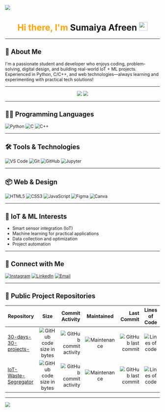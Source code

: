 <img style="cursor: pointer;" src="/top.svg"/>

<h1 align="center" style="color:orange;">
  Hi there, I'm <a target="_blank">Sumaiya Afreen</a>
  <img src="https://media.giphy.com/media/hvRJCLFzcasrR4ia7z/giphy.gif" width="28px"/>
</h1>

---

## 🚀 About Me

I'm a passionate student and developer who enjoys coding, problem-solving, digital design, and building real-world IoT + ML projects. Experienced in Python, C/C++, and web technologies—always learning and experimenting with practical tech solutions!

---

<div align="center">
    <img width="auto" height="auto" src="https://github-readme-stats.vercel.app/api?username=afreensumai64&show_icons=true&theme=radical&hide_border=true"/>
    <img width="auto" height="auto" src="https://github-readme-streak-stats.herokuapp.com/?user=afreensumai64&hide_border=true&theme=radical"/><br>
</div>

---

## 👨‍💻 Programming Languages

![Python](https://img.shields.io/badge/Python-3776AB?style=for-the-badge&logo=python&logoColor=white)
![C](https://img.shields.io/badge/C-00599C?style=for-the-badge&logo=c&logoColor=white)
![C++](https://img.shields.io/badge/C++-00599C?style=for-the-badge&logo=cplusplus&logoColor=white)

---

## 🛠️ Tools & Technologies

![VS Code](https://img.shields.io/badge/VS%20Code-007ACC?style=for-the-badge&logo=visual-studio-code&logoColor=white)
![Git](https://img.shields.io/badge/Git-F05032?style=for-the-badge&logo=git&logoColor=white)
![GitHub](https://img.shields.io/badge/GitHub-181717?style=for-the-badge&logo=github&logoColor=white)
![Jupyter](https://img.shields.io/badge/Jupyter-F37626?style=for-the-badge&logo=jupyter&logoColor=white)

---

## 📦 Web & Design

![HTML5](https://img.shields.io/badge/HTML5-E34F26?style=for-the-badge&logo=html5&logoColor=white)
![CSS3](https://img.shields.io/badge/CSS3-1572B6?style=for-the-badge&logo=css3&logoColor=white)
![JavaScript](https://img.shields.io/badge/JavaScript-F7DF1E?style=for-the-badge&logo=javascript&logoColor=black)
![Figma](https://img.shields.io/badge/Figma-F24E1E?style=for-the-badge&logo=figma&logoColor=white)
![Canva](https://img.shields.io/badge/Canva-00C4CC?style=for-the-badge&logo=canva&logoColor=white)

---

## 🤖 IoT & ML Interests

- Smart sensor integration (IoT)
- Machine learning for practical applications
- Data collection and optimization
- Project automation

---

## 📍 Connect with Me

[![Instagram](https://img.shields.io/badge/Instagram-E4405F?style=for-the-badge&logo=instagram&logoColor=white)](https://instagram.com/yourprofile)
[![LinkedIn](https://img.shields.io/badge/LinkedIn-0A66C2?style=for-the-badge&logo=linkedin&logoColor=white)](https://linkedin.com/in/yourprofile)
[![Email](https://img.shields.io/badge/Email-D14836?style=for-the-badge&logo=gmail&logoColor=white)](mailto:your@email.com)

---

## 📌 Public Project Repositories

| Repository    | Size  | Commit Activity | Maintained | Last Commit  | Lines of Code |
| ------------- |:--------:| ----------: | :-------: | -------------: | :-------------: |  
| [30-days-30-projects-](https://github.com/afreensumai64/30-days-30-projects-) | ![GitHub code size in bytes](https://img.shields.io/github/languages/code-size/afreensumai64/30-days-30-projects-)    | ![GitHub commit activity](https://img.shields.io/github/commit-activity/m/afreensumai64/30-days-30-projects-) | ![Maintenance](https://img.shields.io/maintenance/yes/2025)   | ![GitHub last commit](https://img.shields.io/github/last-commit/afreensumai64/30-days-30-projects-)  | ![Lines of code](https://img.shields.io/tokei/lines/github/afreensumai64/30-days-30-projects-) |
| [IoT-Waste-Segregator](https://github.com/afreensumai64/IoT-Waste-Segregator) | ![GitHub code size in bytes](https://img.shields.io/github/languages/code-size/afreensumai64/IoT-Waste-Segregator)    | ![GitHub commit activity](https://img.shields.io/github/commit-activity/m/afreensumai64/IoT-Waste-Segregator) | ![Maintenance](https://img.shields.io/maintenance/yes/2025)   | ![GitHub last commit](https://img.shields.io/github/last-commit/afreensumai64/IoT-Waste-Segregator)  | ![Lines of code](https://img.shields.io/tokei/lines/github/afreensumai64/IoT-Waste-Segregator) |

---

<img src="/bottom.svg"/>


